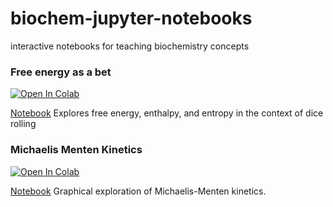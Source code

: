 # biochem-jupyter-notebooks
interactive notebooks for teaching biochemistry concepts


### Free energy as a bet

<a href="https://githubtocolab.com/harmsm/biochem-jupyter-notebooks/blob/master/dG_as_a_bet.ipynb" target="_parent"><img src="https://colab.research.google.com/assets/colab-badge.svg" alt="Open In Colab"/></a>

[Notebook](https://github.com/harmsm/biochem-jupyter-notebooks/blob/master/dG_as_a_bet.ipynb)
Explores free energy, enthalpy, and entropy in the context of dice rolling

### Michaelis Menten Kinetics

<a href="https://githubtocolab.com/harmsm/biochem-jupyter-notebooks/blob/master/Michaelis-Menten.ipynb" target="_parent"><img src="https://colab.research.google.com/assets/colab-badge.svg" alt="Open In Colab"/></a>

[Notebook](https://github.com/harmsm/biochem-jupyter-notebooks/blob/master/Michaelis-Menten.ipynb)
Graphical exploration of Michaelis-Menten kinetics. 



